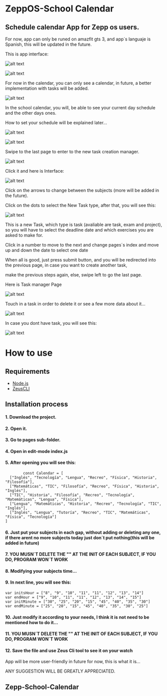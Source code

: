 # ZeppOS-School Calendar


## Schedule calendar App for Zepp os users.

For now, app can only be runed on amazfit gts 3, and app´s languaje is Spanish, this will be updated in the future.

This is app interface:

![alt text](assets/image-2.png)

![alt text](assets/image-6.png)

For now in the calendar, you can only see a calendar, in future, a better implementation with tasks will be added.

![alt text](assets/image-3.png)

In the school calendar, you will, be able to see your current day schedule and the other days ones.

How to set your schedule will be explained later...

![alt text](assets/image-5.png)

![alt text](assets/image-4.png)

Swipe to the last page to enter to the new task creation manager.

![alt text](assets/image-7.png)

Click it and here is Interface:

![alt text](assets/image-8.png)

Click on the arrows to change between the subjects (more will be added in the future).

Click on the dots to select the New Task type, after that, you will see this:

![alt text](assets/image-9.png)

This is a new Task, which type is task (avaliable are task, exam and project), so you will have to select the deadline date and which exercises you are asked to make for.

Click in a number to move to the next and change pages´s index and move up and down the date to select one date

When all is good, just press submit button, and you will be redirected into the previous page, in case you want to create another task,

make the previous steps again, else, swipe left to go the last page.

Here is Task manager Page

![alt text](assets/image-10.png)

Touch in a task in order to delete it or see a few more data about it...

![alt text](assets/image-11.png)

In case you dont have task, you will see this:

![alt text](assets/image-12.png)



# How to use

## Requirements

* [Node.js](https://youtu.be/MrJkkG-yt7A?t=23)
* [ZeusCLI](https://docs.zepp.com/docs/guides/tools/cli/#installing-the-zeus-cli)

## Installation process

#### 1. Download the project.

#### 2. Open it.

#### 3. Go to pages sub-folder.

#### 4. Open in edit-mode index.js

#### 5. After opening you will see this:

            const Calendar = [
      ["Inglés", "Tecnología", "Lengua", "Recreo", "Física", "Historia", "Filosofía"],
      ["Matemáticas", "TIC", "Filosofía", "Recreo", "Física", "Historia", "Inglés"],
      ["TIC", "Historia", "Filosofía", "Recreo", "Tecnología", "Matemáticas", "Lengua", "Física"],
      ["Lengua", "Matemáticas", "Historia", "Recreo", "Tecnología", "TIC", "Inglés"],
      ["Inglés", "Lengua", "Tutoría", "Recreo", "TIC", "Matemáticas", "Física", "Tecnología"]
    ]

#### 6. Just put your subjects in each gap, without adding or deleting any one, if there arent no more subjects today just don´t put nothing(this will be added in future)

#### 7. YOU MUSN´T DELETE THE "" AT THE INIT OF EACH SUBJECT, IF YOU DO, PROGRAM WON´T WORK

#### 8. Modifying your subjects time...

#### 9. In next line, you will see this:

    var initsHour = ["8", "9", "10", "11", "11", "12", "13", "14"]
    var endHour = ["9", "10", "11", "11", "12", "13", "14", "15"]
    var initMinute = ["30", "25", "20", "15", "45", "40", "35", "30"]
    var endMinute = ["25", "20", "15", "45", "40", "35", "30", "25"]

#### 10. Just modify it according to your needs, I think it is not need to be mentioned how to do it...

#### 11. YOU MUSN´T DELETE THE "" AT THE INIT OF EACH SUBJECT, IF YOU DO, PROGRAM WON´T WORK

#### 12. Save the file and use Zeus Cli tool to see it on your watch

App will be more user-friendly in future for now, this is what it is...

ANY SUGGESTION WILL BE GREATLY APPRECIATED.


## Zepp-School-Calendar
